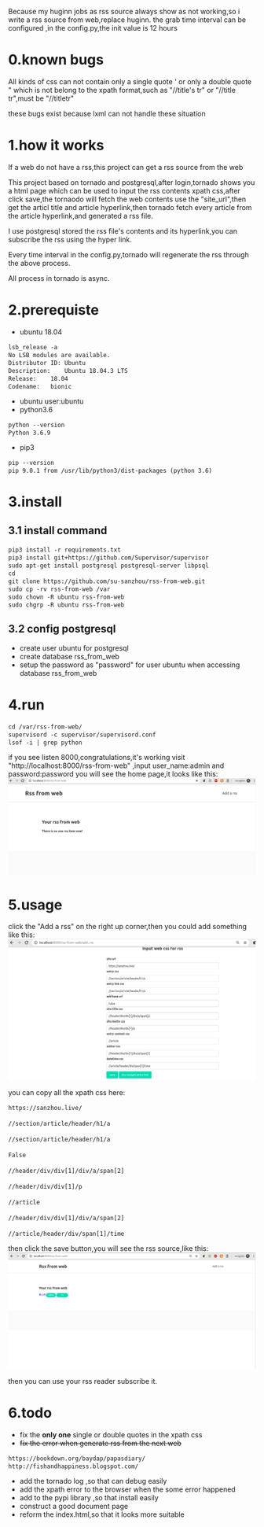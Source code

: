 Because my huginn jobs as rss source always show as not working,so i write a rss source from web,replace huginn.
the grab time interval can be configured ,in the config.py,the init value is 12 hours
# 0.known bugs
All kinds of css can not contain only a single quote ' or only a double quote " which is not belong to the xpath format,such as "//title's tr" or "//title tr",must be "//titletr" 

these bugs exist because lxml can not handle these situation
# 1.how it works
If a web do not have a rss,this project can get a rss source from the web

This project based on tornado and postgresql,after login,tornado shows you a html page which can be used to input the rss contents xpath css,after click save,the tornaodo will fetch the web contents use the "site_url",then get the articl title and article hyperlink,then tornado fetch every article from the article hyperlink,and generated a rss file.

I use postgresql stored the rss file's contents and its hyperlink,you can subscribe the rss  using the hyper link.
 
Every time interval in the config.py,tornado will regenerate the rss through the above process.

All process in tornado is async.
# 2.prerequiste
- ubuntu 18.04
```
lsb_release -a
No LSB modules are available.
Distributor ID:	Ubuntu
Description:	Ubuntu 18.04.3 LTS
Release:	18.04
Codename:	bionic
```
- ubuntu user:ubuntu
- python3.6
```
python --version
Python 3.6.9
```
- pip3 
```
pip --version
pip 9.0.1 from /usr/lib/python3/dist-packages (python 3.6)
```
# 3.install
## 3.1 install command 
```
pip3 install -r requirements.txt
pip3 install git+https://github.com/Supervisor/supervisor
sudo apt-get install postgresql postgresql-server libpsql
cd 
git clone https://github.com/su-sanzhou/rss-from-web.git
sudo cp -rv rss-from-web /var
sudo chown -R ubuntu rss-from-web
sudo chgrp -R ubuntu rss-from-web
```
## 3.2 config postgresql
- create user ubuntu for postgresql 
- create database rss_from_web
- setup the password as "password" for user ubuntu when accessing database rss_from_web
# 4.run
```
cd /var/rss-from-web/
supervisord -c supervisor/supervisord.conf
lsof -i | grep python
```
if you see listen 8000,congratulations,it's working
visit "http://localhost:8000/rss-from-web" ,input user_name:admin and password:password
you will see the home page,it looks like this:
![image](https://github.com/su-sanzhou/rss-from-web/blob/master/screen/Selection_001.png)

# 5.usage
click the "Add a rss" on the right up corner,then you could add something like this:
![image](https://github.com/su-sanzhou/rss-from-web/blob/master/screen/Selection_002.png)

you can copy all the xpath css here:
```
https://sanzhou.live/

//section/article/header/h1/a

//section/article/header/h1/a

False

//header/div/div[1]/div/a/span[2]

//header/div/div[1]/p

//article

//header/div/div[1]/div/a/span[2]

//article/header/div/span[1]/time
```

then click the save button,you will see the rss source,like this:
![image](https://github.com/su-sanzhou/rss-from-web/blob/master/screen/Selection_003.png)

then you can use your rss reader subscribe it.
# 6.todo
- fix the **only one** single or double quotes  in the xpath css
- ~~fix the error when generate rss from the next web~~

```
https://bookdown.org/baydap/papasdiary/
http://fishandhappiness.blogspot.com/
```
- add the tornado log ,so that can debug easily
- add the xpath error to the browser when the some error happened
- add to the pypi library ,so that install easily
- construct a good document page
- reform the index.html,so that it looks more suitable
